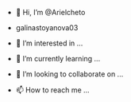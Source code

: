 - 👋 Hi, I’m @Arielcheto
- galinastoyanova03
  
- 👀 I’m interested in ...
- 🌱 I’m currently learning ...
- 💞️ I’m looking to collaborate on ...
- 📫 How to reach me ...

<!---
Arielcheto/Arielcheto is a ✨ special ✨ repository because its `README.md` (this file) appears on your GitHub profile.
You can click the Preview link to take a look at your changes.
--->
